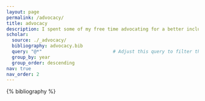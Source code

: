 ```yaml
---
layout: page
permalink: /advocacy/
title: advocacy
description: I spent some of my free time advocating for a better inclusion of people with disabilities in both the tech industry and the society. As most of my actions are located in France, this section will be in French.
scholar:
  source: ./_advocacy/
  bibliography: advocacy.bib
  query: "@*"                          # Adjust this query to filter the publications
  group_by: year
  group_order: descending
nav: true
nav_order: 2
---
```


{% bibliography %}
